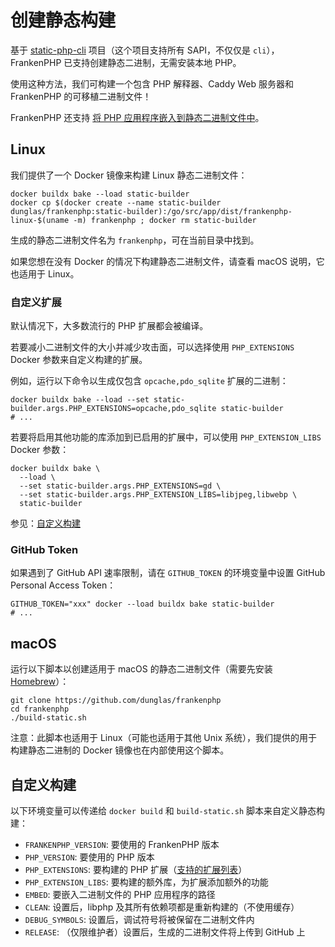 # 创建静态构建

基于 [static-php-cli](https://github.com/crazywhalecc/static-php-cli) 项目（这个项目支持所有 SAPI，不仅仅是 `cli`），
FrankenPHP 已支持创建静态二进制，无需安装本地 PHP。

使用这种方法，我们可构建一个包含 PHP 解释器、Caddy Web 服务器和 FrankenPHP 的可移植二进制文件！

FrankenPHP 还支持 [将 PHP 应用程序嵌入到静态二进制文件中](embed.md)。

## Linux

我们提供了一个 Docker 镜像来构建 Linux 静态二进制文件：

```console
docker buildx bake --load static-builder
docker cp $(docker create --name static-builder dunglas/frankenphp:static-builder):/go/src/app/dist/frankenphp-linux-$(uname -m) frankenphp ; docker rm static-builder
```

生成的静态二进制文件名为 `frankenphp`，可在当前目录中找到。

如果您想在没有 Docker 的情况下构建静态二进制文件，请查看 macOS 说明，它也适用于 Linux。

### 自定义扩展

默认情况下，大多数流行的 PHP 扩展都会被编译。

若要减小二进制文件的大小并减少攻击面，可以选择使用 `PHP_EXTENSIONS` Docker 参数来自定义构建的扩展。

例如，运行以下命令以生成仅包含 `opcache,pdo_sqlite` 扩展的二进制：

```console
docker buildx bake --load --set static-builder.args.PHP_EXTENSIONS=opcache,pdo_sqlite static-builder
# ...
```

若要将启用其他功能的库添加到已启用的扩展中，可以使用 `PHP_EXTENSION_LIBS` Docker 参数：

```console
docker buildx bake \
  --load \
  --set static-builder.args.PHP_EXTENSIONS=gd \
  --set static-builder.args.PHP_EXTENSION_LIBS=libjpeg,libwebp \
  static-builder
```

参见：[自定义构建](#自定义构建)

### GitHub Token

如果遇到了 GitHub API 速率限制，请在 `GITHUB_TOKEN` 的环境变量中设置 GitHub Personal Access Token：

```console
GITHUB_TOKEN="xxx" docker --load buildx bake static-builder
# ...
```

## macOS

运行以下脚本以创建适用于 macOS 的静态二进制文件（需要先安装 [Homebrew](https://brew.sh/)）：

```console
git clone https://github.com/dunglas/frankenphp
cd frankenphp
./build-static.sh
```

注意：此脚本也适用于 Linux（可能也适用于其他 Unix 系统），我们提供的用于构建静态二进制的 Docker 镜像也在内部使用这个脚本。

## 自定义构建

以下环境变量可以传递给 `docker build` 和 `build-static.sh`
脚本来自定义静态构建：

* `FRANKENPHP_VERSION`: 要使用的 FrankenPHP 版本
* `PHP_VERSION`: 要使用的 PHP 版本
* `PHP_EXTENSIONS`: 要构建的 PHP 扩展（[支持的扩展列表](https://static-php.dev/zh/guide/extensions.html)）
* `PHP_EXTENSION_LIBS`: 要构建的额外库，为扩展添加额外的功能
* `EMBED`: 要嵌入二进制文件的 PHP 应用程序的路径
* `CLEAN`: 设置后，libphp 及其所有依赖项都是重新构建的（不使用缓存）
* `DEBUG_SYMBOLS`: 设置后，调试符号将被保留在二进制文件内
* `RELEASE`: （仅限维护者）设置后，生成的二进制文件将上传到 GitHub 上
